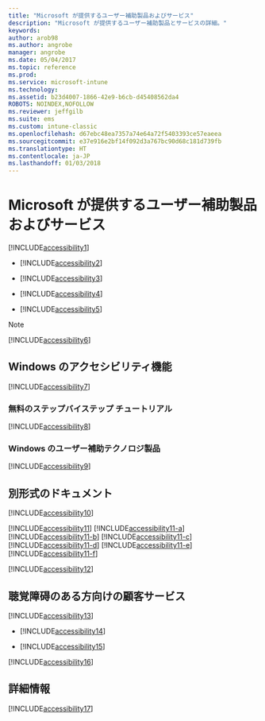 ```yaml
---
title: "Microsoft が提供するユーザー補助製品およびサービス"
description: "Microsoft が提供するユーザー補助製品とサービスの詳細。"
keywords: 
author: arob98
ms.author: angrobe
manager: angrobe
ms.date: 05/04/2017
ms.topic: reference
ms.prod: 
ms.service: microsoft-intune
ms.technology: 
ms.assetid: b23d4007-1866-42e9-b6cb-d45408562da4
ROBOTS: NOINDEX,NOFOLLOW
ms.reviewer: jeffgilb
ms.suite: ems
ms.custom: intune-classic
ms.openlocfilehash: d67ebc48ea7357a74e64a72f5403393ce57eaeea
ms.sourcegitcommit: e37e916e2bf14f092d3a767bc90d68c181d739fb
ms.translationtype: HT
ms.contentlocale: ja-JP
ms.lasthandoff: 01/03/2018
---
```

# <a name="accessibility-products-and-services-from-microsoft"></a>Microsoft が提供するユーザー補助製品およびサービス
[!INCLUDE[accessibility1](./includes/accessibility1_md.md)]

- [!INCLUDE[accessibility2](./includes/accessibility2_md.md)]

- [!INCLUDE[accessibility3](./includes/accessibility3_md.md)]

- [!INCLUDE[accessibility4](./includes/accessibility4_md.md)]

- [!INCLUDE[accessibility5](./includes/accessibility5_md.md)]

> [!NOTE]
> [!INCLUDE[accessibility6](./includes/accessibility6_md.md)]

## <a name="accessibility-features-of-windows"></a>Windows のアクセシビリティ機能
[!INCLUDE[accessibility7](./includes/accessibility7_md.md)]

### <a name="free-step-by-step-tutorials"></a>無料のステップバイステップ チュートリアル
[!INCLUDE[accessibility8](./includes/accessibility8_md.md)]

### <a name="assistive-technology-products-for-windows"></a>Windows のユーザー補助テクノロジ製品
[!INCLUDE[accessibility9](./includes/accessibility9_md.md)]

## <a name="documentation-in-alternative-formats"></a>別形式のドキュメント
[!INCLUDE[accessibility10](./includes/accessibility10_md.md)]

[!INCLUDE[accessibility11](./includes/accessibility11_md.md)]
[!INCLUDE[accessibility11-a](./includes/accessibility11-a_md.md)]
[!INCLUDE[accessibility11-b](./includes/accessibility11-b_md.md)]
[!INCLUDE[accessibility11-c](./includes/accessibility11-c_md.md)]
[!INCLUDE[accessibility11-d](./includes/accessibility11-d_md.md)]
[!INCLUDE[accessibility11-e](./includes/accessibility11-e_md.md)]
[!INCLUDE[accessibility11-f](./includes/accessibility11-f_md.md)]

[!INCLUDE[accessibility12](./includes/accessibility12_md.md)]

## <a name="customer-service-for-people-with-hearing-impairments"></a>聴覚障碍のある方向けの顧客サービス
[!INCLUDE[accessibility13](./includes/accessibility13_md.md)]

- [!INCLUDE[accessibility14](./includes/accessibility14_md.md)]

- [!INCLUDE[accessibility15](./includes/accessibility15_md.md)]

[!INCLUDE[accessibility16](./includes/accessibility16_md.md)]

## <a name="for-more-information"></a>詳細情報
[!INCLUDE[accessibility17](./includes/accessibility17_md.md)]
